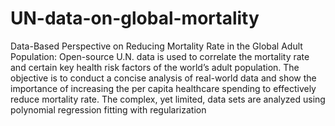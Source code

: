 # UN-data-on-global-mortality
Data-Based Perspective on Reducing Mortality Rate in the Global Adult Population: Open-source U.N. data is used to correlate the mortality rate and certain key health risk factors of the world’s adult population. The objective is to conduct a concise analysis of real-world data and show the importance of increasing the per capita healthcare spending to effectively reduce mortality rate. The complex, yet limited, data sets are analyzed using polynomial regression fitting with regularization
